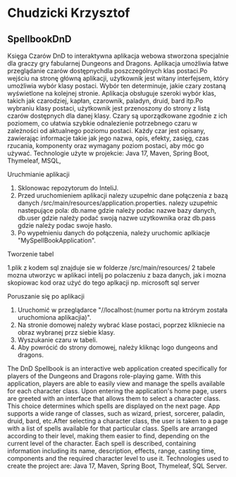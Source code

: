 # Chudzicki Krzysztof
 ## SpellbookDnD
Księga Czarów DnD to interaktywna aplikacja webowa stworzona specjalnie dla graczy gry fabularnej Dungeons and Dragons. Aplikacja umożliwia łatwe przeglądanie czarów dostępnychdla 
poszczególnych klas postaci.Po wejściu na stronę główną aplikacji, użytkownik jest witany interfejsem, który umożliwia wybór klasy postaci. Wybór ten determinuje, jakie czary zostaną wyświetlone na
kolejnej stronie. Aplikacja obsługuje szeroki wybór klas, takich jak czarodziej, kapłan, czarownik, paladyn, druid, bard itp.Po wybraniu klasy postaci, użytkownik jest przenoszony do strony z listą czarów dostępnych
dla danej klasy. Czary są uporządkowane zgodnie z ich poziomem, co ułatwia szybkie odnalezienie potrzebnego czaru w zależności od aktualnego poziomu postaci. Każdy czar jest opisany, zawierając informacje takie jak 
jego nazwa, opis, efekty, zasięg, czas rzucania, komponenty oraz wymagany poziom postaci, aby móc go używać. 
Technologie użyte w projekcie:
Java 17,
Maven,
Spring Boot,
Thymeleaf,
MSQL,



Uruchmianie aplikacji

1. Sklonowac repozytorum  do InteliJ. 
2. Przed uruchomieniem aplikacji nalezy uzupełnic dane połączenia z bazą danych  /src/main/resources/application.properties. nalezy uzupełnic nastepujące pola: db.name gdzie należy podac nazwe bazy danych, db.user gdzie należy podać swoją nazwe uzytkownika oraz db.pass gdzie należy podac swoje hasło.
3. Po wypełnieniu danych do połączenia, należy uruchomic aplkiacje "MySpellBookApplication".

Tworzenie tabel 

1.plik z kodem sql znajduje sie w folderze /src/main/resources/
2 tabele mozna utworzyc w aplikaci intelij po polaczeniu z baza danych, jak i mozna skopiowac kod oraz użyć do tego aplkacji np. microsoft sql server 

Poruszanie się po aplikacji 

1. Uruchomić w przeglądarce "//localhost:(numer portu na ktrórym została uruchomiona aplikacjia)".
2. Na stronie domowej należy wybrać klase postaci, poprzez klikniecie na obraz wybranej przz siebie klasy.
3. Wyszukanie czaru w tabeli.
4. Aby powrócić do strony domowej, należy kliknąc logo dungeons and dragons.

The DnD Spellbook is an interactive web application created specifically for players of the Dungeons and Dragons role-playing game. With this application, players are able to easily view and manage the spells available for each character class. Upon entering the application's home page, users are greeted with an interface that allows them to select a character class. This choice determines which spells are displayed on the next page. App supports a wide range of classes, such as wizard, priest, sorcerer, paladin, druid, bard, etc.After selecting a character class, the user is taken to a page with a list of spells available for that particular class. Spells are arranged according to their level, making them easier to find, depending on the current level of the character. Each spell is described, containing information including its name, description, effects, range, casting time, components and the required character level to use it. Technologies used to create the project are:
Java 17,
Maven,
Spring Boot,
Thymeleaf,
SQL Server.
